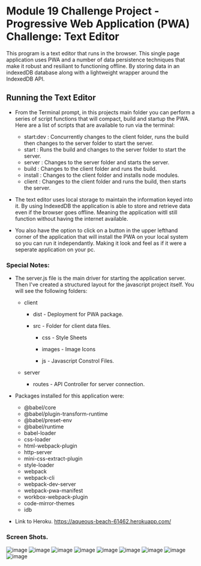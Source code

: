 # Module 19 Challenge Project - Progressive Web Application (PWA) Challenge: Text Editor
This program is a text editor that runs in the browser. This single page application uses PWA and a number of data persistence techniques that make it robust and resiliant to functioning offline. By storing data in an indexedDB database along with a lightweight wrapper around the IndexedDB API.


## Running the Text Editor
* From the Terminal prompt, in this projects main folder you can perform a series of script functions that will compact, build and startup the PWA. Here are a list of scripts that are available to run via the terminal:
    * start:dev     : Concurrently changes to the client folder, runs the build then changes to the server folder to start the server.
    * start         : Runs the build and changes to the server folder to start the server.
    * server        : Changes to the server folder and starts the server.
    * build         : Changes to the client folder and runs the build.
    * install       : Changes to the client folder and installs node modules.
    * client        : Changes to the client folder and runs the build, then starts the server.

* The text editor uses local storage to maintain the information keyed into it. By using IndexedDB the application is able to store and retrieve data even if the browser goes offline. Meaning the application witll still function without having the internet available.

* You also have the option to click on a button in the upper lefthand corner of the application that will install the PWA on your local system so you can run it independantly. Making it look and feel as if it were a seperate application on your pc.


### Special Notes:
* The server.js file is the main driver for starting the application server. Then I've created a structured layout for the javascript project itself. You will see the following folders: 
    
    - client
    
      * dist - Deployment for PWA package.
      
      * src - Folder for client data files.
      
         * css - Style Sheets
         
         * images - Image Icons
         
         * js  - Javascript Constrol Files.
         
    - server
      
      * routes - API Controller for server connection.

* Packages installed for this application were:
    - @babel/core
    - @babel/plugin-transform-runtime
    - @babel/preset-env
    - @babel/runtime
    - babel-loader
    - css-loader
    - html-webpack-plugin
    - http-server
    - mini-css-extract-plugin
    - style-loader
    - webpack
    - webpack-cli
    - webpack-dev-server
    - webpack-pwa-manifest
    - workbox-webpack-plugin
    - code-mirror-themes
    - idb

* Link to Heroku.
https://aqueous-beach-61462.herokuapp.com/

### Screen Shots.
![image](https://user-images.githubusercontent.com/108200823/198682106-d5e2a9f3-957f-45a6-a529-dd84098ec141.png)
![image](https://user-images.githubusercontent.com/108200823/198682176-f6fa7871-fa10-499b-a117-ceffeb75577d.png)
![image](https://user-images.githubusercontent.com/108200823/198682239-35b6c68e-b6ea-4f5c-b45e-712d9e6eec7a.png)
![image](https://user-images.githubusercontent.com/108200823/198682491-7424a22a-2903-40b0-afb3-c72c1a64759f.png)
![image](https://user-images.githubusercontent.com/108200823/198682641-864f4750-6849-4894-91de-57cc6f547ec5.png)
![image](https://user-images.githubusercontent.com/108200823/198682732-03ca284c-e68a-4631-b158-82fa7e729850.png)
![image](https://user-images.githubusercontent.com/108200823/198683313-9421529e-a6e9-4404-8dde-a618cbc726d9.png)
![image](https://user-images.githubusercontent.com/108200823/198683358-53ac4c36-bae2-47e3-a994-d87ce231b47e.png)
![image](https://user-images.githubusercontent.com/108200823/198683496-3b5d55bd-24e0-4586-af86-ac0a6baf2fe6.png)
